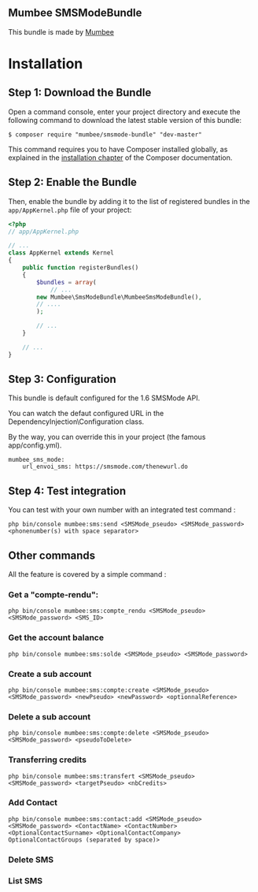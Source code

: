 Mumbee SMSModeBundle
--------------------

This bundle is made by [Mumbee](https://mumbee.fr)

Installation
============

Step 1: Download the Bundle
---------------------------

Open a command console, enter your project directory and execute the
following command to download the latest stable version of this bundle:

```console
$ composer require "mumbee/smsmode-bundle" "dev-master"
```

This command requires you to have Composer installed globally, as explained
in the [installation chapter](https://getcomposer.org/doc/00-intro.md)
of the Composer documentation.

Step 2: Enable the Bundle
-------------------------

Then, enable the bundle by adding it to the list of registered bundles
in the `app/AppKernel.php` file of your project:

```php
<?php
// app/AppKernel.php

// ...
class AppKernel extends Kernel
{
    public function registerBundles()
    {
        $bundles = array(
            // ...
	    new Mumbee\SmsModeBundle\MumbeeSmsModeBundle(),
	    // ....
        );

        // ...
    }

    // ...
}
```

Step 3: Configuration
------------------------

This bundle is default configured for the 1.6 SMSMode API.

You can watch the defaut configured URL in the DependencyInjection\Configuration class.

By the way, you can override this in your project (the famous app/config.yml).

```
mumbee_sms_mode:
    url_envoi_sms: https://smsmode.com/thenewurl.do
```

Step 4: Test integration
------------------------

You can test with your own number with an integrated test command :

```
php bin/console mumbee:sms:send <SMSMode_pseudo> <SMSMode_password> <phonenumber(s) with space separator>
```
 
Other commands
--------------

All the feature is covered by a simple command :


### Get a "compte-rendu":

```
php bin/console mumbee:sms:compte_rendu <SMSMode_pseudo> <SMSMode_password> <SMS_ID>
```

### Get the account balance

```
php bin/console mumbee:sms:solde <SMSMode_pseudo> <SMSMode_password>
```

### Create a sub account

```
php bin/console mumbee:sms:compte:create <SMSMode_pseudo> <SMSMode_password> <newPseudo> <newPassword> <optionnalReference>
```

### Delete a sub account

```
php bin/console mumbee:sms:compte:delete <SMSMode_pseudo> <SMSMode_password> <pseudoToDelete>
```

### Transferring credits

```
php bin/console mumbee:sms:transfert <SMSMode_pseudo> <SMSMode_password> <targetPseudo> <nbCredits>
```

### Add Contact

```
php bin/console mumbee:sms:contact:add <SMSMode_pseudo> <SMSMode_password> <ContactName> <ContactNumber> <OptionalContactSurname> <OptionalContactCompany> OptionalContactGroups (separated by space)>
```

### Delete SMS


### List SMS
